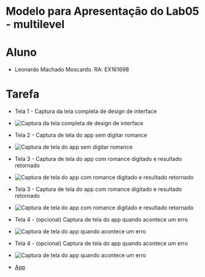 # Modelo para Apresentação do Lab05 - multilevel

# Aluno
* Leonardo Machado Moscardo. RA: EX161698

# Tarefa
* Tela 1 - Captura da tela completa de design de interface
* ![Captura da tela completa de design de interface](images/1.jpeg)
* Tela 2 - Captura de tela do app sem digitar romance
* ![Captura de tela do app sem digitar romance](images/2.jpeg)
* Tela 3 - Captura de tela do app com romance digitado e resultado retornado
* ![Captura de tela do app com romance digitado e resultado retornado](images/3.jpeg)
* Tela 3 - Captura de tela do app com romance digitado e resultado retornado
* ![Captura de tela do app com romance digitado e resultado retornado](images/3-1.jpeg)
* Tela 4 - (opcional) Captura de tela do app quando acontece um erro
* ![Captura de tela do app quando acontece um erro](images/4.jpeg)
* Tela 4 - (opcional) Captura de tela do app quando acontece um erro
* ![Captura de tela do app quando acontece um erro](images/4-1.jpeg)

* [App](app/multilevel.aia)
